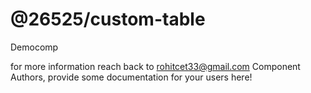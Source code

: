 @26525/custom-table
===============================================
Democomp

for more information reach back to rohitcet33@gmail.com
Component Authors, provide some documentation for your users here!